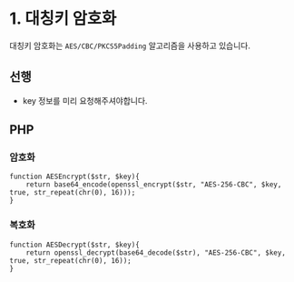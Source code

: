 # 1. 대칭키 암호화
대칭키 암호화는 `AES/CBC/PKCS5Padding` 알고리즘을 사용하고 있습니다. 

## 선행
- key 정보를 미리 요청해주셔야합니다.

## PHP
### 암호화
```
function AESEncrypt($str, $key){
    return base64_encode(openssl_encrypt($str, "AES-256-CBC", $key, true, str_repeat(chr(0), 16)));
}
```

### 복호화
```
function AESDecrypt($str, $key){
    return openssl_decrypt(base64_decode($str), "AES-256-CBC", $key, true, str_repeat(chr(0), 16));
}
```
